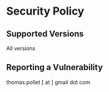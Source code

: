 # Security Policy

## Supported Versions

All versions

## Reporting a Vulnerability
thomas.pollet [ at ]  gmail dot com
